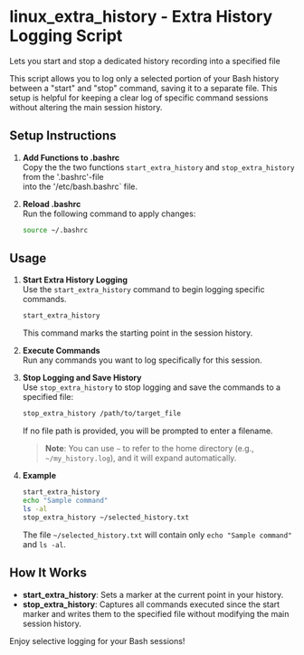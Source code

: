 # linux_extra_history - Extra History Logging Script
Lets you start and stop a dedicated history recording into a specified file

This script allows you to log only a selected portion of your Bash history 
between a "start" and "stop" command, saving it to a separate file. 
This setup is helpful for keeping a clear log of specific command sessions 
without altering the main session history.

## Setup Instructions

1. **Add Functions to .bashrc**  
   Copy the the two functions `start_extra_history` and `stop_extra_history` from the '.bashrc'-file  
   into the '/etc/bash.bashrc` file.

2. **Reload .bashrc**  
   Run the following command to apply changes:
   ```bash
   source ~/.bashrc
   ```

## Usage

1. **Start Extra History Logging**  
   Use the `start_extra_history` command to begin logging specific commands.
   ```bash
   start_extra_history
   ```
   This command marks the starting point in the session history.

2. **Execute Commands**  
   Run any commands you want to log specifically for this session.

3. **Stop Logging and Save History**  
   Use `stop_extra_history` to stop logging and save the commands to a specified file:
   ```bash
   stop_extra_history /path/to/target_file
   ```
   If no file path is provided, you will be prompted to enter a filename.

   > **Note**: You can use `~` to refer to the home directory (e.g., `~/my_history.log`), and it will expand automatically.

4. **Example**  
   ```bash
   start_extra_history
   echo "Sample command"
   ls -al
   stop_extra_history ~/selected_history.txt
   ```
   The file `~/selected_history.txt` will contain only `echo "Sample command"` and `ls -al`.

## How It Works

- **start_extra_history**: Sets a marker at the current point in your history.
- **stop_extra_history**: Captures all commands executed since the start marker and writes them to the specified file without modifying the main session history.

Enjoy selective logging for your Bash sessions!
